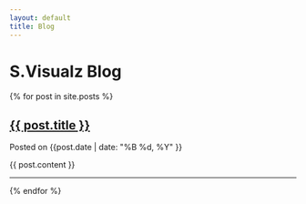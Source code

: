 ```yaml
---
layout: default
title: Blog
---
```


<div class="container">

  <h1 class="col-md-7 mx-auto">S.Visualz Blog</h1>
  <div class="row">
  {% for post in site.posts %}
  <article class="col-lg-7 col-md-9 mx-auto">
    <h2>
      <a href="{{ post.url }}">
        {{ post.title }}
      </a>
    </h2>
    <p>Posted on <time datetime="{{ post.date | date: "%Y-%m-%d" }}">{{post.date | date: "%B %d, %Y" }}</time>
    </p>
    {{ post.content }}
  <hr class="post-divider" />
  </article>
  
  {% endfor %}
  </div>
</div>